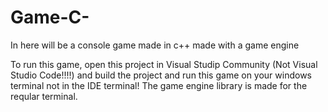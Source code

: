 # Game-C-
In here will be a console game made in c++ made with a game engine

To run this game, open this project in Visual Studip Community (Not Visual Studio Code!!!!) and build the project and run this game on your windows terminal not in the IDE terminal! 
The game engine library is made for the reqular terminal.
